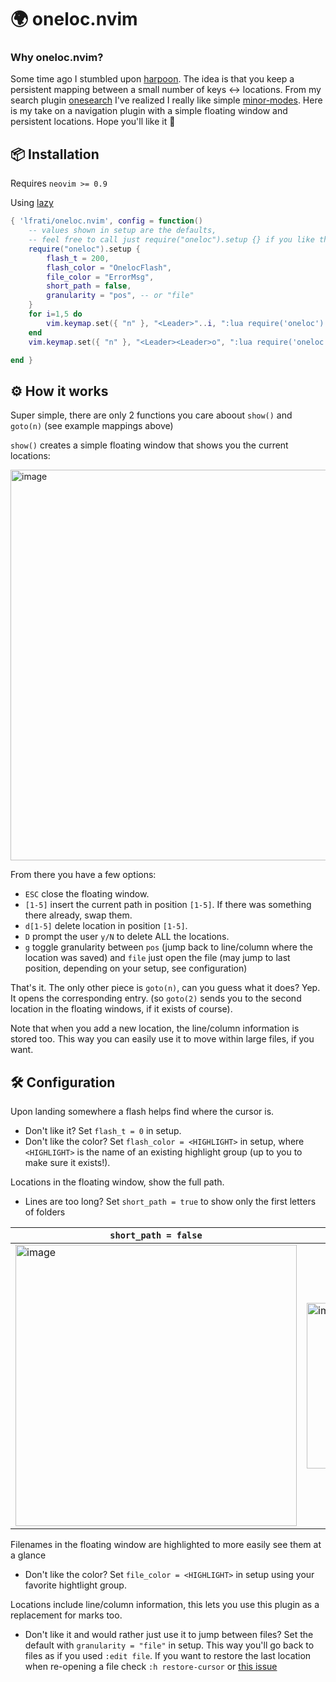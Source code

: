 # 🌍 oneloc.nvim 

### Why oneloc.nvim?
Some time ago I stumbled upon [harpoon](https://www.youtube.com/watch?v=Qnos8aApa9g).
The idea is that you keep a persistent mapping between a small number of keys <-> locations.
From my search plugin [onesearch](https://github.com/lfrati/onesearch.nvim) I've realized I really like simple [minor-modes](https://www.gnu.org/software/emacs/manual/html_node/emacs/Minor-Modes.html).
Here is my take on a navigation plugin with a simple floating window and persistent locations. Hope you'll like it 🙂 

## 📦 Installation

Requires `neovim >= 0.9`

Using [lazy](https://github.com/folke/lazy.nvim)
```lua
{ 'lfrati/oneloc.nvim', config = function()
    -- values shown in setup are the defaults,
    -- feel free to call just require("oneloc").setup {} if you like them
    require("oneloc").setup {
        flash_t = 200,
        flash_color = "OnelocFlash",
        file_color = "ErrorMsg",
        short_path = false,
        granularity = "pos", -- or "file"
    }
    for i=1,5 do
        vim.keymap.set({ "n" }, "<Leader>"..i, ":lua require('oneloc').goto("..i..")<CR>")
    end
    vim.keymap.set({ "n" }, "<Leader><Leader>o", ":lua require('oneloc').show()<CR>")

end }
```

## ⚙️  How it works

Super simple, there are only 2 functions you care aboout `show()` and `goto(n)` (see example mappings above)

`show()` creates a simple floating window that shows you the current locations:

<img width="625" alt="image" src="https://github.com/lfrati/oneloc.nvim/assets/3115640/38eb3f5f-9999-48a7-b1d5-58db6d636d9d">

From there you have a few options:
- `ESC` close the floating window.
- `[1-5]` insert the current path in position `[1-5]`. If there was something there already, swap them.
- `d[1-5]` delete location in position `[1-5]`.
- `D` prompt the user `y/N` to delete ALL the locations.
- `g` toggle granularity between `pos` (jump back to line/column where the location was saved) and `file` just open the file (may jump to last position, depending on your setup, see configuration)

That's it. The only other piece is `goto(n)`, can you guess what it does?
Yep. It opens the corresponding entry. (so `goto(2)` sends you to the second location in the floating windows, if it exists of course).

Note that when you add a new location, the line/column information is stored too. This way you can easily use it to move within large files, if you want.

## 🛠️ Configuration
Upon landing somewhere a flash helps find where the cursor is.
- Don't like it? Set `flash_t = 0` in setup.
- Don't like the color? Set `flash_color = <HIGHLIGHT>` in setup, where `<HIGHLIGHT>` is the name of an existing highlight group (up to you to make sure it exists!).

Locations in the floating window, show the full path.
- Lines are too long? Set `short_path = true` to show only the first letters of folders

|`short_path = false`| `short_path = true`|
|---|---|
| <img width="450" alt="image" src="https://github.com/lfrati/oneloc.nvim/assets/3115640/be299f02-3004-4a9d-88c9-7ea9f7ff8ccf"> | <img width="265" alt="image" src="https://github.com/lfrati/oneloc.nvim/assets/3115640/b611e476-4b32-4a17-8de9-82c0deac4d08"> |

Filenames in the floating window are highlighted to more easily see them at a glance
- Don't like the color? Set `file_color = <HIGHLIGHT>` in setup using your favorite hightlight group.
  
Locations include line/column information, this lets you use this plugin as a replacement for marks too.
- Don't like it and would rather just use it to jump between files? Set the default with `granularity = "file"` in setup. This way you'll go back to files as if you used `:edit file`. If you want to restore the last location when re-opening a file check `:h restore-cursor` or [this issue](https://github.com/neovim/neovim/issues/16339#issuecomment-1457394370)
